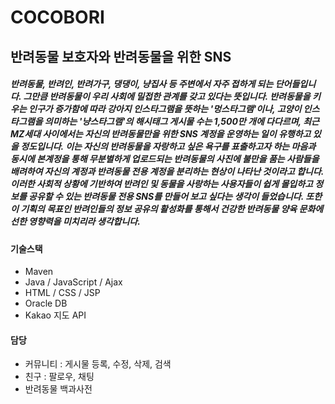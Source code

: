 # COCOBORI
## 반려동물 보호자와 반려동물을 위한 SNS
##### 반려동물, 반려인, 반려가구, 댕댕이, 냥집사 등 주변에서 자주 접하게 되는 단어들입니다. 그만큼 반려동물이 우리 사회에 밀접한 관계를 갖고 있다는 뜻입니다. 반려동물을 키우는 인구가 증가함에 따라 강아지 인스타그램을 뜻하는 '멍스타그램'이나, 고양이 인스타그램을 의미하는 '냥스타그램'의 해시태그 게시물 수는 1,500만 개에 다다르며, 최근 MZ세대 사이에서는 자신의 반려동물만을 위한 SNS 계정을 운영하는 일이 유행하고 있을 정도입니다. 이는 자신의 반려동물을 자랑하고 싶은 욕구를 표출하고자 하는 마음과 동시에 본계정을 통해 무분별하게 업로드되는 반려동물의 사진에 불만을 품는 사람들을 배려하여 자신의 계정과 반려동물 전용 계정을 분리하는 현상이 나타난 것이라고 합니다. 이러한 사회적 상황에 기반하여 반려인 및 동물을 사랑하는 사용자들이 쉽게 몰입하고 정보를 공유할 수 있는 반려동물 전용 SNS를 만들어 보고 싶다는 생각이 들었습니다. 또한 이 기획의 목표인 반려인들의 정보 공유의 활성화를 통해서 건강한 반려동물 양육 문화에 선한 영향력을 미치리라 생각합니다.
#### 기술스택
- Maven
- Java / JavaScript / Ajax
- HTML / CSS / JSP
- Oracle DB
- Kakao 지도 API
#### 담당
- 커뮤니티 : 게시물 등록, 수정, 삭제, 검색
- 친구 : 팔로우, 채팅
- 반려동물 백과사전


